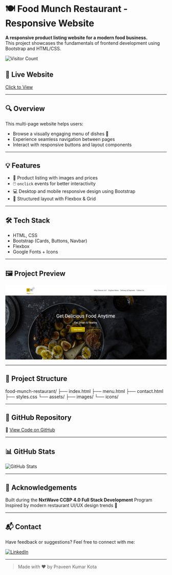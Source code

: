 # 🍽️ Food Munch Restaurant - Responsive Website

**A responsive product listing website for a modern food business.**  
This project showcases the fundamentals of frontend development using Bootstrap and HTML/CSS.


![Visitor Count](https://komarev.com/ghpvc/?username=praveenkumarkota-dev&label=Profile%20Views&color=0e75b6&style=flat)

## 🔗 Live Website  
[Click to View](https://praveenkumarkota-dev.github.io/food-munch-restaurant/)

---

## 🔍 Overview

This multi-page website helps users:
- Browse a visually engaging menu of dishes 🍛
- Experience seamless navigation between pages
- Interact with responsive buttons and layout components
  
---

## 💡 Features

- 🧾 Product listing with images and prices
- 🖱️ `onclick` events for better interactivity
- 💻 Desktop and mobile responsive design using Bootstrap
- 🧱 Structured layout with Flexbox & Grid
  
---

## 🛠️ Tech Stack  
- HTML, CSS
- Bootstrap (Cards, Buttons, Navbar)
- Flexbox
- Google Fonts + Icons

---

## 🖼️ Project Preview  
![Website Screenshot](./Screenshot(1).png)

---

## 📂 Project Structure
food-munch-restaurant/
├── index.html
├── menu.html
├── contact.html
├── styles.css
└── assets/
├── images/
└── icons/

---

## 📌 GitHub Repository

🔗 [View Code on GitHub](https://github.com/praveenkumarkota-dev/food-munch-restaurant)

---

## 📊 GitHub Stats  
![GitHub Stats](https://github-readme-stats.vercel.app/api?username=praveenkumarkota-dev&show_icons=true&theme=radical)

---

## 🙌 Acknowledgements

Built during the **NxtWave CCBP 4.0 Full Stack Development** Program  
Inspired by modern restaurant UI/UX design trends 🍴

---

## 📬 Contact

Have feedback or suggestions? Feel free to connect with me:

[![LinkedIn](https://img.shields.io/badge/-LinkedIn-blue?style=flat&logo=linkedin)](https://www.linkedin.com/in/praveen-kumar-kota)

---

> Made with ❤️ by Praveen Kumar Kota


